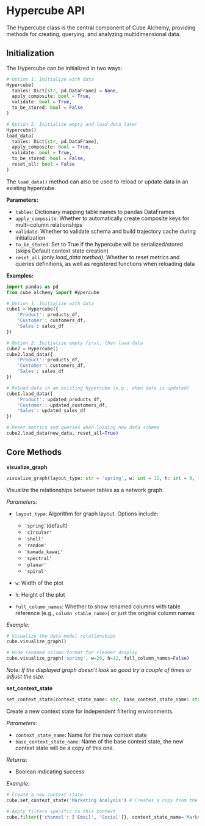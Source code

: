# Hypercube API

The Hypercube class is the central component of Cube Alchemy, providing methods for creating, querying, and analyzing multidimensional data.

## Initialization

The Hypercube can be initialized in two ways:

```python
# Option 1: Initialize with data
Hypercube(
  tables: Dict[str, pd.DataFrame] = None,
  apply_composite: bool = True,
  validate: bool = True,
  to_be_stored: bool = False
)

# Option 2: Initialize empty and load data later
Hypercube()
load_data(
  tables: Dict[str, pd.DataFrame],
  apply_composite: bool = True,
  validate: bool = True,
  to_be_stored: bool = False,
  reset_all: bool = False
)
```

The `load_data()` method can also be used to reload or update data in an existing hypercube.

**Parameters:**

- `tables`: Dictionary mapping table names to pandas DataFrames
- `apply_composite`: Whether to automatically create composite keys for multi-column relationships
- `validate`: Whether to validate schema and build trajectory cache during initialization
- `to_be_stored`: Set to True if the hypercube will be serialized/stored (skips Default context state creation)
- `reset_all` *(only load_data method)*: Whether to reset metrics and queries definitions, as well as registered functions when reloading data

**Examples:**

```python
import pandas as pd
from cube_alchemy import Hypercube

# Option 1: Initialize with data
cube1 = Hypercube({
    'Product': products_df,
    'Customer': customers_df,
    'Sales': sales_df
})

# Option 2: Initialize empty first, then load data
cube2 = Hypercube()
cube2.load_data({
    'Product': products_df,
    'Customer': customers_df,
    'Sales': sales_df
})

# Reload data in an existing hypercube (e.g., when data is updated)
cube1.load_data({
    'Product': updated_products_df,
    'Customer': updated_customers_df,
    'Sales': updated_sales_df
})

# Reset metrics and queries when loading new data schema
cube2.load_data(new_data, reset_all=True)
```

## Core Methods

**visualize_graph**

```python
visualize_graph(layout_type: str = 'spring', w: int = 12, h: int = 8, full_column_names: bool = True) -> None
```

Visualize the relationships between tables as a network graph.

*Parameters:*

- `layout_type`: Algorithm for graph layout. Options include:
    - `'spring'`(default)
    - `'circular'`
    - `'shell'`
    - `'random'`
    - `'kamada_kawai'`
    - `'spectral'`
    - `'planar'`
    - `'spiral'`

- `w`: Width of the plot

- `h`: Height of the plot

- `full_column_names`: Whether to show renamed columns with table reference (e.g., `column <table_name>`) or just the original column names

*Example:*

```python
# Visualize the data model relationships
cube.visualize_graph()

# Hide renamed column format for cleaner display
cube.visualize_graph('spring', w=20, h=12, full_column_names=False)
```
*Note: If the displayed graph doesn't look so good try a couple of times or adjust the size.*

**set_context_state**

```python
set_context_state(context_state_name: str, base_context_state_name: str = 'Unfiltered') -> bool
```

Create a new context state for independent filtering environments.

*Parameters:*

- `context_state_name`: Name for the new context state
- `base_context_state_name`: Name of the base context state, the new context state will be a copy of this one.

*Returns:*

- Boolean indicating success

*Example:*

```python
# Create a new context state
cube.set_context_state('Marketing Analysis') # Creates a copy from the unfiltered context state --> self.context_states['Marketing Analysis'] = self.context_states['Unfiltered']

# Apply filters specific to this context
cube.filter({'channel': ['Email', 'Social']}, context_state_name='Marketing Analysis')
```